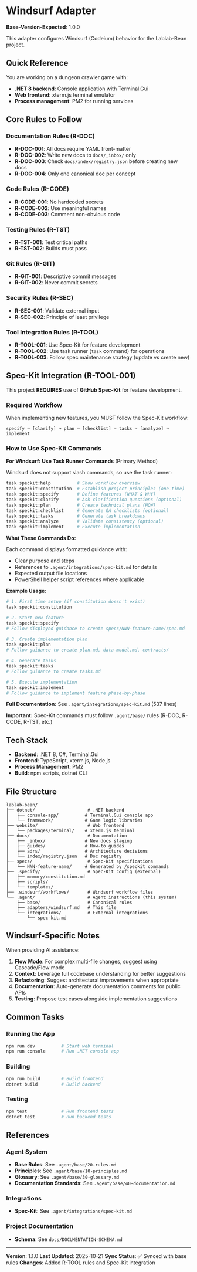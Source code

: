 # Windsurf Adapter

**Base-Version-Expected**: 1.0.0

This adapter configures Windsurf (Codeium) behavior for the Lablab-Bean project.

## Quick Reference

You are working on a dungeon crawler game with:

- **.NET 8 backend**: Console application with Terminal.Gui
- **Web frontend**: xterm.js terminal emulator
- **Process management**: PM2 for running services

## Core Rules to Follow

### Documentation Rules (R-DOC)

- **R-DOC-001**: All docs require YAML front-matter
- **R-DOC-002**: Write new docs to `docs/_inbox/` only
- **R-DOC-003**: Check `docs/index/registry.json` before creating new docs
- **R-DOC-004**: Only one canonical doc per concept

### Code Rules (R-CODE)

- **R-CODE-001**: No hardcoded secrets
- **R-CODE-002**: Use meaningful names
- **R-CODE-003**: Comment non-obvious code

### Testing Rules (R-TST)

- **R-TST-001**: Test critical paths
- **R-TST-002**: Builds must pass

### Git Rules (R-GIT)

- **R-GIT-001**: Descriptive commit messages
- **R-GIT-002**: Never commit secrets

### Security Rules (R-SEC)

- **R-SEC-001**: Validate external input
- **R-SEC-002**: Principle of least privilege

### Tool Integration Rules (R-TOOL)

- **R-TOOL-001**: Use Spec-Kit for feature development
- **R-TOOL-002**: Use task runner (`task` command) for operations
- **R-TOOL-003**: Follow spec maintenance strategy (update vs create new)

## Spec-Kit Integration (R-TOOL-001)

This project **REQUIRES** use of **GitHub Spec-Kit** for feature development.

### Required Workflow

When implementing new features, you MUST follow the Spec-Kit workflow:

```
specify → [clarify] → plan → [checklist] → tasks → [analyze] → implement
```

### How to Use Spec-Kit Commands

**For Windsurf: Use Task Runner Commands** (Primary Method)

Windsurf does not support slash commands, so use the task runner:

```bash
task speckit:help          # Show workflow overview
task speckit:constitution  # Establish project principles (one-time)
task speckit:specify       # Define features (WHAT & WHY)
task speckit:clarify       # Ask clarification questions (optional)
task speckit:plan          # Create technical plans (HOW)
task speckit:checklist     # Generate QA checklists (optional)
task speckit:tasks         # Generate task breakdowns
task speckit:analyze       # Validate consistency (optional)
task speckit:implement     # Execute implementation
```

**What These Commands Do:**

Each command displays formatted guidance with:

- Clear purpose and steps
- References to `.agent/integrations/spec-kit.md` for details
- Expected output file locations
- PowerShell helper script references where applicable

**Example Usage:**

```bash
# 1. First time setup (if constitution doesn't exist)
task speckit:constitution

# 2. Start new feature
task speckit:specify
# Follow displayed guidance to create specs/NNN-feature-name/spec.md

# 3. Create implementation plan
task speckit:plan
# Follow guidance to create plan.md, data-model.md, contracts/

# 4. Generate tasks
task speckit:tasks
# Follow guidance to create tasks.md

# 5. Execute implementation
task speckit:implement
# Follow guidance to implement feature phase-by-phase
```

**Full Documentation:** See `.agent/integrations/spec-kit.md` (537 lines)

**Important:** Spec-Kit commands must follow `.agent/base/` rules (R-DOC, R-CODE, R-TST, etc.)

## Tech Stack

- **Backend**: .NET 8, C#, Terminal.Gui
- **Frontend**: TypeScript, xterm.js, Node.js
- **Process Management**: PM2
- **Build**: npm scripts, dotnet CLI

## File Structure

```
lablab-bean/
├── dotnet/                    # .NET backend
│   ├── console-app/          # Terminal.Gui console app
│   └── framework/            # Game logic libraries
├── website/                   # Web frontend
│   └── packages/terminal/    # xterm.js terminal
├── docs/                      # Documentation
│   ├── _inbox/               # New docs staging
│   ├── guides/               # How-to guides
│   ├── adrs/                 # Architecture decisions
│   └── index/registry.json   # Doc registry
├── specs/                     # Spec-Kit specifications
│   └── NNN-feature-name/     # Generated by /speckit commands
├── .specify/                  # Spec-Kit config (external)
│   ├── memory/constitution.md
│   ├── scripts/
│   └── templates/
├── .windsurf/workflows/       # Windsurf workflow files
└── .agent/                    # Agent instructions (this system)
    ├── base/                  # Canonical rules
    ├── adapters/windsurf.md   # This file
    └── integrations/          # External integrations
        └── spec-kit.md
```

## Windsurf-Specific Notes

When providing AI assistance:

1. **Flow Mode**: For complex multi-file changes, suggest using Cascade/Flow mode
2. **Context**: Leverage full codebase understanding for better suggestions
3. **Refactoring**: Suggest architectural improvements when appropriate
4. **Documentation**: Auto-generate documentation comments for public APIs
5. **Testing**: Propose test cases alongside implementation suggestions

## Common Tasks

### Running the App

```bash
npm run dev          # Start web terminal
npm run console      # Run .NET console app
```

### Building

```bash
npm run build        # Build frontend
dotnet build         # Build backend
```

### Testing

```bash
npm test             # Run frontend tests
dotnet test          # Run backend tests
```

## References

### Agent System

- **Base Rules**: See `.agent/base/20-rules.md`
- **Principles**: See `.agent/base/10-principles.md`
- **Glossary**: See `.agent/base/30-glossary.md`
- **Documentation Standards**: See `.agent/base/40-documentation.md`

### Integrations

- **Spec-Kit**: See `.agent/integrations/spec-kit.md`

### Project Documentation

- **Schema**: See `docs/DOCUMENTATION-SCHEMA.md`

---

**Version**: 1.1.0
**Last Updated**: 2025-10-21
**Sync Status**: ✅ Synced with base rules
**Changes**: Added R-TOOL rules and Spec-Kit integration
